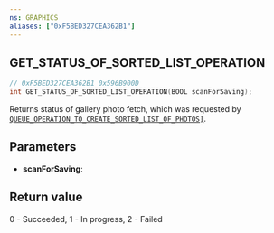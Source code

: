 ```yaml
---
ns: GRAPHICS
aliases: ["0xF5BED327CEA362B1"]
---
```

## GET_STATUS_OF_SORTED_LIST_OPERATION

```c
// 0xF5BED327CEA362B1 0x596B900D
int GET_STATUS_OF_SORTED_LIST_OPERATION(BOOL scanForSaving);
```

Returns status of gallery photo fetch, which was requested by [`QUEUE_OPERATION_TO_CREATE_SORTED_LIST_OF_PHOTOS]`](#_0x2A893980E96B659A).

## Parameters
* **scanForSaving**: 

## Return value
0 - Succeeded, 1 - In progress, 2 - Failed
